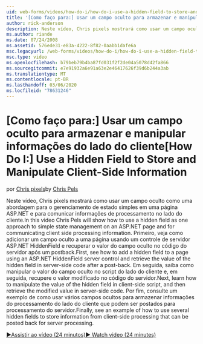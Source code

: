 ```yaml
---
uid: web-forms/videos/how-do-i/how-do-i-use-a-hidden-field-to-store-and-manipulate-client-side-information
title: '[Como faço para:] Usar um campo oculto para armazenar e manipular informações do lado do cliente | Microsoft Docs'
author: rick-anderson
description: Neste vídeo, Chris pixels mostrará como usar um campo oculto como uma abordagem para o gerenciamento de estado simples em uma página ASP.NET e para a comunicação do lado do cliente...
ms.author: riande
ms.date: 07/24/2008
ms.assetid: 576ede31-e83a-4222-8f82-0aabb1dafe6a
msc.legacyurl: /web-forms/videos/how-do-i/how-do-i-use-a-hidden-field-to-store-and-manipulate-client-side-information
msc.type: video
ms.openlocfilehash: b79beb79b4ba87fd031f2f2de04a5078d42fa866
ms.sourcegitcommit: e7e91932a6e91a63e2e46417626f39d6b244a3ab
ms.translationtype: MT
ms.contentlocale: pt-BR
ms.lasthandoff: 03/06/2020
ms.locfileid: "78631246"
---
```

# <a name="how-do-i-use-a-hidden-field-to-store-and-manipulate-client-side-information"></a><span data-ttu-id="ed51b-103">[Como faço para:] Usar um campo oculto para armazenar e manipular informações do lado do cliente</span><span class="sxs-lookup"><span data-stu-id="ed51b-103">[How Do I:] Use a Hidden Field to Store and Manipulate Client-Side Information</span></span>

<span data-ttu-id="ed51b-104">por [Chris pixels](https://twitter.com/chrispels)</span><span class="sxs-lookup"><span data-stu-id="ed51b-104">by [Chris Pels](https://twitter.com/chrispels)</span></span>

<span data-ttu-id="ed51b-105">Neste vídeo, Chris pixels mostrará como usar um campo oculto como uma abordagem para o gerenciamento de estado simples em uma página ASP.NET e para comunicar informações de processamento no lado do cliente.</span><span class="sxs-lookup"><span data-stu-id="ed51b-105">In this video Chris Pels will show how to use a hidden field as one approach to simple state management on an ASP.NET page and for communicating client side processing information.</span></span> <span data-ttu-id="ed51b-106">Primeiro, veja como adicionar um campo oculto a uma página usando um controle de servidor ASP.NET HiddenField e recuperar o valor do campo oculto no código do servidor após um postback.</span><span class="sxs-lookup"><span data-stu-id="ed51b-106">First, see how to add a hidden field to a page using an ASP.NET HiddenField server control and retrieve the value of the hidden field in server-side code after a post-back.</span></span> <span data-ttu-id="ed51b-107">Em seguida, saiba como manipular o valor do campo oculto no script do lado do cliente e, em seguida, recupere o valor modificado no código do servidor.</span><span class="sxs-lookup"><span data-stu-id="ed51b-107">Next, learn how to manipulate the value of the hidden field in client-side script, and then retrieve the modified value in server-side code.</span></span> <span data-ttu-id="ed51b-108">Por fim, consulte um exemplo de como usar vários campos ocultos para armazenar informações do processamento do lado do cliente que podem ser postados para processamento do servidor.</span><span class="sxs-lookup"><span data-stu-id="ed51b-108">Finally, see an example of how to use several hidden fields to store information from client-side processing that can be posted back for server processing.</span></span>

[<span data-ttu-id="ed51b-109">&#9654;Assistir ao vídeo (24 minutos)</span><span class="sxs-lookup"><span data-stu-id="ed51b-109">&#9654; Watch video (24 minutes)</span></span>](https://channel9.msdn.com/Blogs/ASP-NET-Site-Videos/how-do-i-use-a-hidden-field-to-store-and-manipulate-client-side-information)

